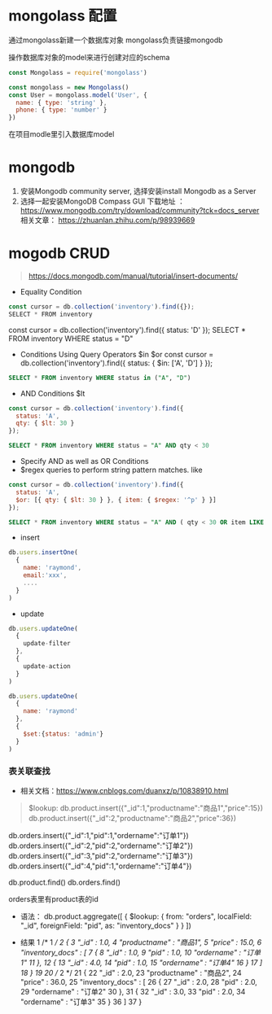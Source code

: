 # mongolass 配置
通过mongolass新建一个数据库对象
mongolass负责链接mongodb

操作数据库对象的model来进行创建对应的schema
```js
const Mongolass = require('mongolass')

const mongolass = new Mongolass()
const User = mongolass.model('User', {
  name: { type: 'string' },
  phone: { type: 'number' }
})
```

在项目modle里引入数据库model

# mongodb
1. 安装Mongodb community server, 选择安装install Mongodb as a Server
2. 选择一起安装MongoDB Compass GUI
下载地址 ：https://www.mongodb.com/try/download/community?tck=docs_server
相关文章： https://zhuanlan.zhihu.com/p/98939669 

# mogodb CRUD
> https://docs.mongodb.com/manual/tutorial/insert-documents/
-  Equality Condition
```js
const cursor = db.collection('inventory').find({});
SELECT * FROM inventory
```
const cursor = db.collection('inventory').find({ status: 'D' });
SELECT * FROM inventory WHERE status = "D"


- Conditions Using Query Operators $in $or
const cursor = db.collection('inventory').find({
  status: { $in: ['A', 'D'] }
});
```sql
SELECT * FROM inventory WHERE status in ("A", "D")
```

-  AND Conditions $lt
```js
const cursor = db.collection('inventory').find({
  status: 'A',
  qty: { $lt: 30 }
});
```
```sql
SELECT * FROM inventory WHERE status = "A" AND qty < 30
```

- Specify AND as well as OR Conditions 
- $regex queries to perform string pattern matches. like
```js
const cursor = db.collection('inventory').find({
  status: 'A',
  $or: [{ qty: { $lt: 30 } }, { item: { $regex: '^p' } }]
});
```
```sql
SELECT * FROM inventory WHERE status = "A" AND ( qty < 30 OR item LIKE "p%")
```

- insert 
```js
db.users.insertOne(
  {
    name: 'raymond',
    email:'xxx',
    ....
  }
)

```
- update
```js
db.users.updateOne(
  {
    update-filter
  },
  {
    update-action
  }
)

db.users.updateOne(
  {
    name: 'raymond'
  },
  {
    $set:{status: 'admin'}
  }
)
```

### 表关联查找
- 相关文档：https://www.cnblogs.com/duanxz/p/10838910.html

> $lookup:
db.product.insert({"_id":1,"productname":"商品1","price":15})
db.product.insert({"_id":2,"productname":"商品2","price":36})


db.orders.insert({"_id":1,"pid":1,"ordername":"订单1"})
db.orders.insert({"_id":2,"pid":2,"ordername":"订单2"})
db.orders.insert({"_id":3,"pid":2,"ordername":"订单3"})
db.orders.insert({"_id":4,"pid":1,"ordername":"订单4"})

db.product.find()
db.orders.find()

orders表里有product表的id

- 语法：
db.product.aggregate([
      {
        $lookup:
          {
           from: "orders",
           localField: "_id",
            foreignField: "pid",
           as: "inventory_docs"
          }
    }
 ])

- 结果
 1 /* 1 */
 2 {
 3     "_id" : 1.0,
 4     "productname" : "商品1",
 5     "price" : 15.0,
 6     "inventory_docs" : [ 
 7         {
 8             "_id" : 1.0,
 9             "pid" : 1.0,
10             "ordername" : "订单1"
11         }, 
12         {
13             "_id" : 4.0,
14             "pid" : 1.0,
15             "ordername" : "订单4"
16         }
17     ]
18 }
19 
20 /* 2 */
21 {
22     "_id" : 2.0,
23     "productname" : "商品2",
24     "price" : 36.0,
25     "inventory_docs" : [ 
26         {
27             "_id" : 2.0,
28             "pid" : 2.0,
29             "ordername" : "订单2"
30         }, 
31         {
32             "_id" : 3.0,
33             "pid" : 2.0,
34             "ordername" : "订单3"
35         }
36     ]
37 }
